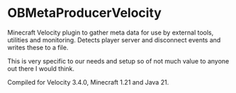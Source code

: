 # OBMetaProducerVelocity

Minecraft Velocity plugin to gather meta data for use by external tools, utilities and monitoring.
Detects player server and disconnect events and writes these to a file.

This is very specific to our needs and setup so of not much value to anyone out there I would think.

Compiled for Velocity 3.4.0, Minecraft 1.21 and Java 21.
